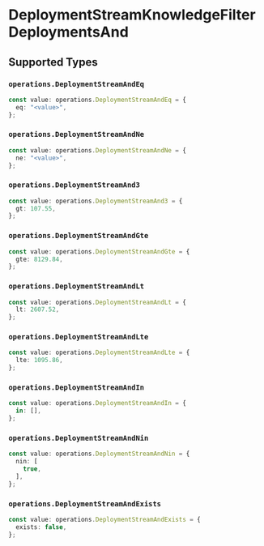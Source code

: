 # DeploymentStreamKnowledgeFilterDeploymentsAnd


## Supported Types

### `operations.DeploymentStreamAndEq`

```typescript
const value: operations.DeploymentStreamAndEq = {
  eq: "<value>",
};
```

### `operations.DeploymentStreamAndNe`

```typescript
const value: operations.DeploymentStreamAndNe = {
  ne: "<value>",
};
```

### `operations.DeploymentStreamAnd3`

```typescript
const value: operations.DeploymentStreamAnd3 = {
  gt: 107.55,
};
```

### `operations.DeploymentStreamAndGte`

```typescript
const value: operations.DeploymentStreamAndGte = {
  gte: 8129.84,
};
```

### `operations.DeploymentStreamAndLt`

```typescript
const value: operations.DeploymentStreamAndLt = {
  lt: 2607.52,
};
```

### `operations.DeploymentStreamAndLte`

```typescript
const value: operations.DeploymentStreamAndLte = {
  lte: 1095.86,
};
```

### `operations.DeploymentStreamAndIn`

```typescript
const value: operations.DeploymentStreamAndIn = {
  in: [],
};
```

### `operations.DeploymentStreamAndNin`

```typescript
const value: operations.DeploymentStreamAndNin = {
  nin: [
    true,
  ],
};
```

### `operations.DeploymentStreamAndExists`

```typescript
const value: operations.DeploymentStreamAndExists = {
  exists: false,
};
```

